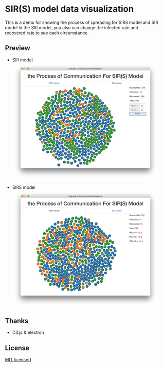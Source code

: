 # SIR(S) model data visualization

This is a demo for showing the process of spreading for SIRS model and SIR model
In the SIR model, you also can change the infected rate and recovered rate to see each circumstance.

## Preview

-   SIR model
    ![sir](misc/sir.png)

-   SIRS model
    ![sirs](misc/sirs.png)

## Thanks

-   D3.js & electron

## License

[MIT licensed](LICENSE)
